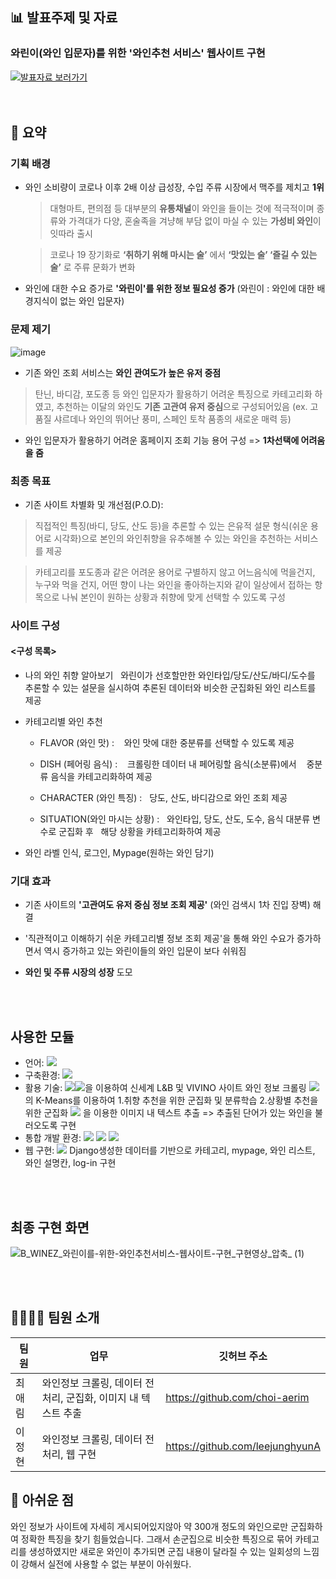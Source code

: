 ## 📊 발표주제 및 자료
### 와린이(와인 입문자)를 위한 '와인추천 서비스' 웹사이트 구현
[![발표자료 보러가기](https://user-images.githubusercontent.com/108326629/210938178-07dd3a18-aef9-4f5b-8ef6-9dedf1fbe152.png "발표자료 보러가기")](https://github.com/choi-aerim/220902_0926-Web-ML-project/blob/main/4.%20%EA%B2%B0%EA%B3%BC%20PPT%20%EB%B0%8F%20%EC%98%81%EC%83%81/B_WINEZ_%EC%99%80%EB%A6%B0%EC%9D%B4%EB%A5%BC%20%EC%9C%84%ED%95%9C%20%EC%99%80%EC%9D%B8%EC%B6%94%EC%B2%9C%EC%84%9C%EB%B9%84%EC%8A%A4%20%EC%9B%B9%EC%82%AC%EC%9D%B4%ED%8A%B8%20%EA%B5%AC%ED%98%84.pdf)<br/>
</br>
</br>
## 🌱 요약
### 기획 배경
- 와인 소비량이 코로나 이후 2배 이상 급성장, 수입 주류 시장에서 맥주를 제치고 **1위** 
  > 대형마트, 편의점 등 대부분의 **유통채널**이 와인을 들이는 것에 적극적이며 종류와 가격대가 다양, 혼술족을 겨냥해 부담 없이 마실 수 있는 **가성비 와인**이 잇따라 출시
  
  > 코로나 19 장기화로 **‘취하기 위해 마시는 술’** 에서 **‘맛있는 술’ ‘즐길 수 있는 술’** 로 주류 문화가 변화
  
 - 와인에 대한 수요 증가로 **'와린이'를 위한 정보 필요성 증가** (와린이 : 와인에 대한 배경지식이 없는 와인 입문자)
 

 ### 문제 제기
 
 ![image](https://user-images.githubusercontent.com/108326573/192915765-bc1658aa-3217-4dec-81f2-57e026003d8c.png)

 - 기존 와인 조회 서비스는 **와인 관여도가 높은 유저 중점**
  > 탄닌, 바디감, 포도종 등 와인 입문자가 활용하기 어려운 특징으로 카테고리화 하였고, 추천하는 이달의 와인도 **기존 고관여 유저 중심**으로 구성되어있음 (ex. 고품질 샤르데나 와인의 뛰어난 풍미, 스페인 토착 품종의 새로운 매력 등)
 
 - 와인 입문자가 활용하기 어려운 홈페이지 조회 기능 용어 구성 => **1차선택에 어려움을 줌**
 
 ### 최종 목표
 
 - 기존 사이트 차별화 및 개선점(P.O.D): 
 > 직접적인 특징(바디, 당도, 산도 등)을 추론할 수 있는 은유적 설문 형식(쉬운 용어로 시각화)으로 본인의 와인취향을 유추해볼 수 있는 와인을 추천하는 서비스를 제공
 
 > 카테고리를 포도종과 같은 어려운 용어로 구별하지 않고 어느음식에 먹을건지, 누구와 먹을 건지, 어떤 향이 나는 와인을 좋아하는지와 같이 일상에서 접하는 항목으로 나눠 본인이 원하는 상황과 취향에 맞게 선택할 수 있도록 구성
 
 ### 사이트 구성
 
 #### <구성 목록>
 - 나의 와인 취향 알아보기
  와린이가 선호할만한 와인타입/당도/산도/바디/도수를 추론할 수 있는 설문을 실시하여 추론된 데이터와 비슷한 군집화된 와인 리스트를 제공

- 카테고리별 와인 추천
  
  * FLAVOR (와인 맛) : 
  와인 맛에 대한 중분류를 선택할 수 있도록 제공

  * DISH (페어링 음식) : 
  크롤링한 데이터 내 페어링할 음식(소분류)에서 
  중분류 음식을 카테고리화하여 제공

  * CHARACTER (와인 특징) :
  당도, 산도, 바디감으로 와인 조회 제공

  * SITUATION(와인 마시는 상황) :
  와인타입, 당도, 산도, 도수, 음식 대분류 변수로 군집화 후
  해당 상황을 카테고리화하여 제공    

- 와인 라벨 인식, 로그인, Mypage(원하는 와인 담기)

 ### 기대 효과
 
- 기존 사이트의 **'고관여도 유저 중심 정보 조회 제공'** (와인 검색시 1차 진입 장벽) 해결

- '직관적이고 이해하기 쉬운 카테고리별 정보 조회 제공'을 통해 와인 수요가 증가하면서 역시 증가하고 있는 와린이들의 와인 입문이 보다 쉬워짐

- **와인 및 주류 시장의 성장** 도모

</br></br>
## 사용한 모듈
- 언어: <img src="https://img.shields.io/badge/python-3776AB?style=flat-square&logo=python&logoColor=white"/>
- 구축환경: <img src="https://img.shields.io/badge/github-181717?style=flat-square&logo=github&logoColor=white"/> 
- 활용 기술: <img src="https://img.shields.io/badge/Selenium-00660?style=flat-square&logo=Selenium&logoColor=white"/><img src="https://img.shields.io/badge/Beautifulsoup-FF0000?style=flat-square&logo=Beautifulsoup&logoColor=white"/>을 이용하여 신세계 L&B 및 VIVINO 사이트 와인 정보 크롤링
<img src="https://img.shields.io/badge/Scikit_learn-F7931E?style=flat-square&logo=scikit-learn&logoColor=black"/> 의 K-Means를 이용하여 1.취향 추천을 위한 군집화 및 분류학습 2.상황별 추천을 위한 군집화
<img src="https://img.shields.io/badge/Pytesseract OCR-004088?style=flat-square&logo=Pytesseract OCR&logoColor=white"/> 을 이용한 이미지 내 텍스트 추출 => 추출된 단어가 있는 와인을 불러오도록 구현
- 통합 개발 환경: <img src="https://img.shields.io/badge/Anaconda-44A833?style=flat-square&logo=Anaconda&logoColor=black"/> <img src="https://img.shields.io/badge/Jupyter Notebook-F37626?style=flat-square&logo=Jupyter&logoColor=black"/> <img src="https://img.shields.io/badge/Visual Studio-5C2D91?style=flat-square&logo=Visual Studio&logoColor=white"/></br>
- 웹 구현: <img src="https://img.shields.io/badge/Django-004088?style=flat-square&logo=Django&logoColor=white"/> Django생성한 데이터를 기반으로 카테고리, mypage, 와인 리스트, 와인 설명칸, log-in 구현

</br>
</br>

## 최종 구현 화면
![B_WINEZ_와린이를-위한-와인추천서비스-웹사이트-구현_구현영상_압축_ (1)](https://user-images.githubusercontent.com/108326629/210950351-b7125bf7-a436-4c20-9406-87bb330ffe92.gif)

</br>
</br>

## 👩‍👩‍👧‍👦 팀원 소개

| 팀원 | 업무 | 깃허브 주소 |
| ------ | -- | ----------- |
| 최애림 | 와인정보 크롤링, 데이터 전처리, 군집화, 이미지 내 텍스트 추출 | https://github.com/choi-aerim |
| 이정현 | 와인정보 크롤링, 데이터 전처리, 웹 구현 | https://github.com/leejunghyunA |


## 💬 아쉬운 점
와인 정보가 사이트에 자세히 게시되어있지않아 약 300개 정도의 와인으로만 군집화하여 정확한 특징을 찾기 힘들었습니다. 그래서 손군집으로 비슷한 특징으로 묶어 카테고리를 생성하였지만 새로운 와인이 추가되면 군집 내용이 달라질 수 있는 일회성의 느낌이 강해서 실전에 사용할 수 없는 부분이 아쉬웠다. 

